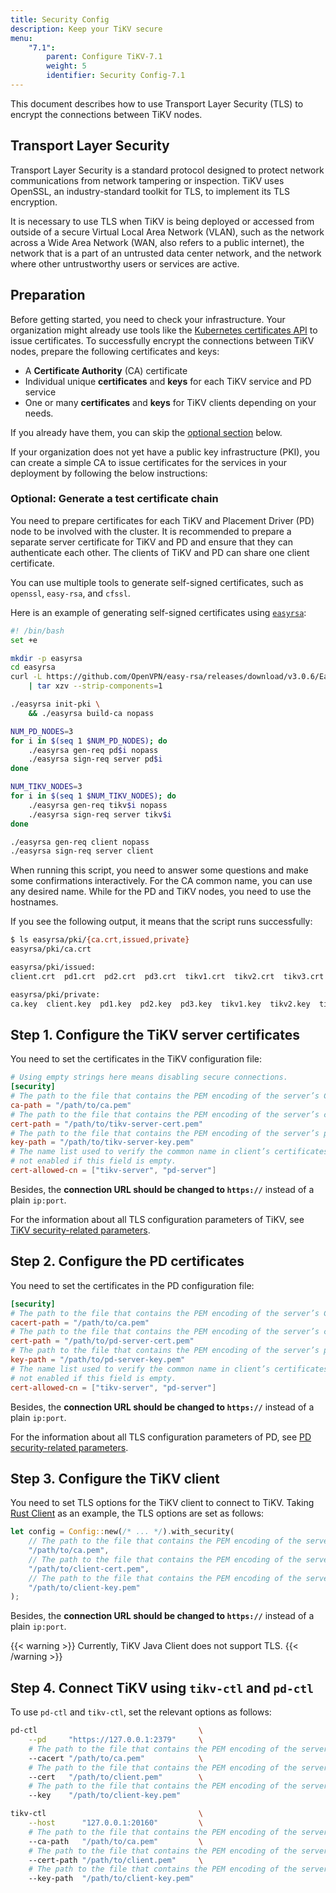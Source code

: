 ```yaml
---
title: Security Config
description: Keep your TiKV secure
menu:
    "7.1":
        parent: Configure TiKV-7.1
        weight: 5
        identifier: Security Config-7.1
---
```


This document describes how to use Transport Layer Security (TLS) to encrypt the connections between TiKV nodes.

## Transport Layer Security

Transport Layer Security is a standard protocol designed to protect network communications from network tampering or inspection. TiKV uses OpenSSL, an industry-standard toolkit for TLS, to implement its TLS encryption.

It is necessary to use TLS when TiKV is being deployed or accessed from outside of a secure Virtual Local Area Network (VLAN), such as the network across a Wide Area Network (WAN, also refers to a public internet), the network that is a part of an untrusted data center network, and the network where other untrustworthy users or services are active.

## Preparation

Before getting started, you need to check your infrastructure. Your organization might already use tools like the [Kubernetes certificates API](https://kubernetes.io/docs/tasks/tls/managing-tls-in-a-cluster/) to issue certificates. To successfully encrypt the connections between TiKV nodes, prepare the following certificates and keys:

-  A **Certificate Authority** (CA) certificate
-  Individual unique **certificates** and **keys** for each TiKV service and PD service
-  One or many **certificates** and **keys** for TiKV clients depending on your needs.

 If you already have them, you can skip the [optional section](#optional-generate-a-test-certificate-chain) below.

If your organization does not yet have a public key infrastructure (PKI), you can create a simple CA to issue certificates for the services in your deployment by following the below instructions:

### Optional: Generate a test certificate chain

You need to prepare certificates for each TiKV and Placement Driver (PD) node to be involved with the cluster. It is recommended to prepare a separate server certificate for TiKV and PD and ensure that they can authenticate each other. The clients of TiKV and PD can share one client certificate.

You can use multiple tools to generate self-signed certificates, such as `openssl`, `easy-rsa`, and `cfssl`.

Here is an example of generating self-signed certificates using [`easyrsa`](https://github.com/OpenVPN/easy-rsa/):

```bash
#! /bin/bash
set +e

mkdir -p easyrsa
cd easyrsa
curl -L https://github.com/OpenVPN/easy-rsa/releases/download/v3.0.6/EasyRSA-unix-v3.0.6.tgz \
    | tar xzv --strip-components=1

./easyrsa init-pki \
    && ./easyrsa build-ca nopass

NUM_PD_NODES=3
for i in $(seq 1 $NUM_PD_NODES); do
    ./easyrsa gen-req pd$i nopass
    ./easyrsa sign-req server pd$i
done

NUM_TIKV_NODES=3
for i in $(seq 1 $NUM_TIKV_NODES); do
    ./easyrsa gen-req tikv$i nopass
    ./easyrsa sign-req server tikv$i
done

./easyrsa gen-req client nopass
./easyrsa sign-req server client
```

When running this script, you need to answer some questions and make some confirmations interactively. For the CA common name, you can use any desired name. While for the PD and TiKV nodes, you need to use the hostnames.

If you see the following output, it means that the script runs successfully:

```bash
$ ls easyrsa/pki/{ca.crt,issued,private}
easyrsa/pki/ca.crt

easyrsa/pki/issued:
client.crt  pd1.crt  pd2.crt  pd3.crt  tikv1.crt  tikv2.crt  tikv3.crt

easyrsa/pki/private:
ca.key  client.key  pd1.key  pd2.key  pd3.key  tikv1.key  tikv2.key  tikv3.key
```

## Step 1. Configure the TiKV server certificates

You need to set the certificates in the TiKV configuration file:

```toml
# Using empty strings here means disabling secure connections.
[security]
# The path to the file that contains the PEM encoding of the server’s CA certificates.
ca-path = "/path/to/ca.pem"
# The path to the file that contains the PEM encoding of the server’s certificate chain.
cert-path = "/path/to/tikv-server-cert.pem"
# The path to the file that contains the PEM encoding of the server’s private key.
key-path = "/path/to/tikv-server-key.pem"
# The name list used to verify the common name in client’s certificates. Verification is
# not enabled if this field is empty.
cert-allowed-cn = ["tikv-server", "pd-server"]
```

Besides, the **connection URL should be changed to `https://`** instead of a plain `ip:port`.

For the information about all TLS configuration parameters of TiKV, see [TiKV security-related parameters](../tikv-configuration-file/#security).

## Step 2. Configure the PD certificates

You need to set the certificates in the PD configuration file:

```toml
[security]
# The path to the file that contains the PEM encoding of the server’s CA certificates.
cacert-path = "/path/to/ca.pem"
# The path to the file that contains the PEM encoding of the server’s certificate chain.
cert-path = "/path/to/pd-server-cert.pem"
# The path to the file that contains the PEM encoding of the server’s private key.
key-path = "/path/to/pd-server-key.pem"
# The name list used to verify the common name in client’s certificates. Verification is
# not enabled if this field is empty.
cert-allowed-cn = ["tikv-server", "pd-server"]
```

Besides, the **connection URL should be changed to `https://`** instead of a plain `ip:port`.

For the information about all TLS configuration parameters of PD, see [PD security-related parameters](../pd-configuration-file/#security).

## Step 3. Configure the TiKV client

You need to set TLS options for the TiKV client to connect to TiKV. Taking [Rust Client](https://github.com/tikv/client-rust) as an example, the TLS options are set as follows:

```rust
let config = Config::new(/* ... */).with_security(
    // The path to the file that contains the PEM encoding of the server’s CA certificates.
    "/path/to/ca.pem",
    // The path to the file that contains the PEM encoding of the server’s certificate chain.
    "/path/to/client-cert.pem",
    // The path to the file that contains the PEM encoding of the server’s private key.
    "/path/to/client-key.pem"
);
```

Besides, the **connection URL should be changed to `https://`** instead of a plain `ip:port`.

{{< warning >}}
Currently, TiKV Java Client does not support TLS.
{{< /warning >}}

## Step 4. Connect TiKV using `tikv-ctl` and `pd-ctl`

To use `pd-ctl` and `tikv-ctl`, set the relevant options as follows:

```bash
pd-ctl                                    \
    --pd     "https://127.0.0.1:2379"     \
    # The path to the file that contains the PEM encoding of the server’s CA certificates.
    --cacert "/path/to/ca.pem"            \
    # The path to the file that contains the PEM encoding of the server’s certificate chain.
    --cert   "/path/to/client.pem"        \
    # The path to the file that contains the PEM encoding of the server’s private key.
    --key    "/path/to/client-key.pem"

tikv-ctl                                  \
    --host      "127.0.0.1:20160"         \
    # The path to the file that contains the PEM encoding of the server’s CA certificates.
    --ca-path   "/path/to/ca.pem"         \
    # The path to the file that contains the PEM encoding of the server’s certificate chain.
    --cert-path "/path/to/client.pem"     \
    # The path to the file that contains the PEM encoding of the server’s private key.
    --key-path  "/path/to/client-key.pem"
```
